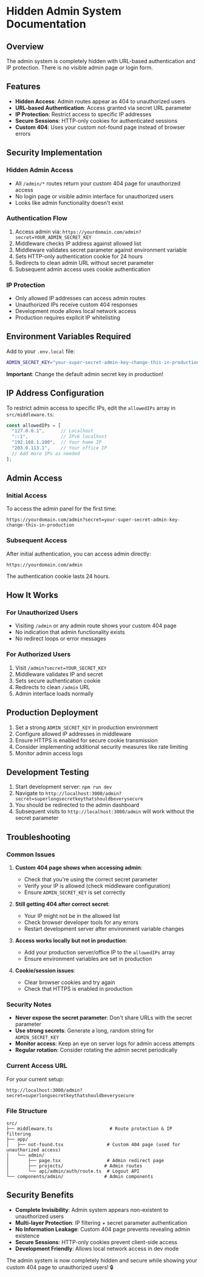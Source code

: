 # Hidden Admin System Documentation

## Overview

The admin system is completely hidden with URL-based authentication and IP protection. There is no visible admin page or login form.

## Features

- **Hidden Access**: Admin routes appear as 404 to unauthorized users
- **URL-based Authentication**: Access granted via secret URL parameter
- **IP Protection**: Restrict access to specific IP addresses
- **Secure Sessions**: HTTP-only cookies for authenticated sessions
- **Custom 404**: Uses your custom not-found page instead of browser errors

## Security Implementation

### Hidden Admin Access

- All `/admin/*` routes return your custom 404 page for unauthorized access
- No login page or visible admin interface for unauthorized users
- Looks like admin functionality doesn't exist

### Authentication Flow

1. Access admin via: `https://yourdomain.com/admin?secret=YOUR_ADMIN_SECRET_KEY`
2. Middleware checks IP address against allowed list
3. Middleware validates secret parameter against environment variable
4. Sets HTTP-only authentication cookie for 24 hours
5. Redirects to clean admin URL without secret parameter
6. Subsequent admin access uses cookie authentication

### IP Protection

- Only allowed IP addresses can access admin routes
- Unauthorized IPs receive custom 404 responses
- Development mode allows local network access
- Production requires explicit IP whitelisting

## Environment Variables Required

Add to your `.env.local` file:

```bash
ADMIN_SECRET_KEY="your-super-secret-admin-key-change-this-in-production"
```

**Important**: Change the default admin secret key in production!

## IP Address Configuration

To restrict admin access to specific IPs, edit the `allowedIPs` array in `src/middleware.ts`:

```typescript
const allowedIPs = [
  "127.0.0.1",      // Localhost
  "::1",            // IPv6 localhost
  "192.168.1.100",  // Your home IP
  "203.0.113.1",    // Your office IP
  // Add more IPs as needed
];
```

## Admin Access

### Initial Access

To access the admin panel for the first time:

```
https://yourdomain.com/admin?secret=your-super-secret-admin-key-change-this-in-production
```

### Subsequent Access

After initial authentication, you can access admin directly:

```
https://yourdomain.com/admin
```

The authentication cookie lasts 24 hours.

## How It Works

### For Unauthorized Users

- Visiting `/admin` or any admin route shows your custom 404 page
- No indication that admin functionality exists
- No redirect loops or error messages

### For Authorized Users

1. Visit `/admin?secret=YOUR_SECRET_KEY`
2. Middleware validates IP and secret
3. Sets secure authentication cookie
4. Redirects to clean `/admin` URL
5. Admin interface loads normally

## Production Deployment

1. Set a strong `ADMIN_SECRET_KEY` in production environment
2. Configure allowed IP addresses in middleware
3. Ensure HTTPS is enabled for secure cookie transmission
4. Consider implementing additional security measures like rate limiting
5. Monitor admin access logs

## Development Testing

1. Start development server: `npm run dev`
2. Navigate to `http://localhost:3000/admin?secret=superlongsecretkeythatshouldbeverysecure`
3. You should be redirected to the admin dashboard
4. Subsequent visits to `http://localhost:3000/admin` will work without the secret parameter

## Troubleshooting

### Common Issues

1. **Custom 404 page shows when accessing admin**:
   - Check that you're using the correct secret parameter
   - Verify your IP is allowed (check middleware configuration)
   - Ensure `ADMIN_SECRET_KEY` is set correctly

2. **Still getting 404 after correct secret**:
   - Your IP might not be in the allowed list
   - Check browser developer tools for any errors
   - Restart development server after environment variable changes

3. **Access works locally but not in production**:
   - Add your production server/office IP to the `allowedIPs` array
   - Ensure environment variables are set in production

4. **Cookie/session issues**:
   - Clear browser cookies and try again
   - Check that HTTPS is enabled in production

### Security Notes

- **Never expose the secret parameter**: Don't share URLs with the secret parameter
- **Use strong secrets**: Generate a long, random string for `ADMIN_SECRET_KEY`
- **Monitor access**: Keep an eye on server logs for admin access attempts
- **Regular rotation**: Consider rotating the admin secret periodically

### Current Access URL

For your current setup:

```
http://localhost:3000/admin?secret=superlongsecretkeythatshouldbeverysecure
```

### File Structure

```text
src/
├── middleware.ts                     # Route protection & IP filtering
├── app/
│   ├── not-found.tsx                # Custom 404 page (used for unauthorized access)
│   └── admin/
│       ├── page.tsx                 # Admin redirect page
│       ├── projects/               # Admin routes
│       └── api/admin/auth/route.ts  # Logout API
└── components/admin/               # Admin components
```

## Security Benefits

- **Complete Invisibility**: Admin system appears non-existent to unauthorized users
- **Multi-layer Protection**: IP filtering + secret parameter authentication
- **No Information Leakage**: Custom 404 page prevents revealing admin existence
- **Secure Sessions**: HTTP-only cookies prevent client-side access
- **Development Friendly**: Allows local network access in dev mode

The admin system is now completely hidden and secure while showing your custom 404 page to unauthorized users! 🔒
